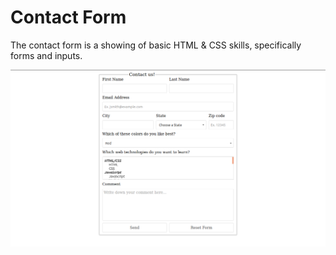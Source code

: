 # Contact Form #

The contact form is a showing of basic HTML &amp; CSS skills, specifically forms and inputs.

<p align="center">
  <img alt="Screenshot of webpage" src="example.png">
</p>
